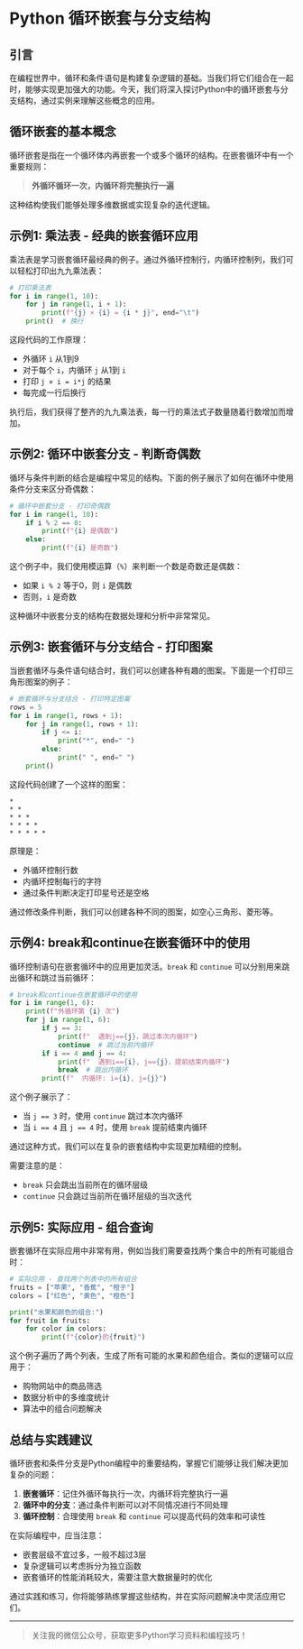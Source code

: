 # Python 循环嵌套与分支结构

## 引言

在编程世界中，循环和条件语句是构建复杂逻辑的基础。当我们将它们组合在一起时，能够实现更加强大的功能。今天，我们将深入探讨Python中的循环嵌套与分支结构，通过实例来理解这些概念的应用。

## 循环嵌套的基本概念

循环嵌套是指在一个循环体内再嵌套一个或多个循环的结构。在嵌套循环中有一个重要规则：

> **外循环循环一次，内循环将完整执行一遍**

这种结构使我们能够处理多维数据或实现复杂的迭代逻辑。

## 示例1: 乘法表 - 经典的嵌套循环应用

乘法表是学习嵌套循环最经典的例子。通过外循环控制行，内循环控制列，我们可以轻松打印出九九乘法表：

```python
# 打印乘法表
for i in range(1, 10):
    for j in range(1, i + 1):
        print(f"{j} × {i} = {i * j}", end="\t")
    print()  # 换行
```

这段代码的工作原理：
- 外循环 `i` 从1到9
- 对于每个 `i`，内循环 `j` 从1到 `i`
- 打印 `j × i = i*j` 的结果
- 每完成一行后换行

执行后，我们获得了整齐的九九乘法表，每一行的乘法式子数量随着行数增加而增加。

## 示例2: 循环中嵌套分支 - 判断奇偶数

循环与条件判断的结合是编程中常见的结构。下面的例子展示了如何在循环中使用条件分支来区分奇偶数：

```python
# 循环中嵌套分支 - 打印奇偶数
for i in range(1, 10):
    if i % 2 == 0:
        print(f"{i} 是偶数")
    else:
        print(f"{i} 是奇数")
```

这个例子中，我们使用模运算（`%`）来判断一个数是奇数还是偶数：
- 如果 `i % 2` 等于0，则 `i` 是偶数
- 否则，`i` 是奇数

这种循环中嵌套分支的结构在数据处理和分析中非常常见。

## 示例3: 嵌套循环与分支结合 - 打印图案

当嵌套循环与条件语句结合时，我们可以创建各种有趣的图案。下面是一个打印三角形图案的例子：

```python
# 嵌套循环与分支结合 - 打印特定图案
rows = 5
for i in range(1, rows + 1):
    for j in range(1, rows + 1):
        if j <= i:
            print("*", end=" ")
        else:
            print(" ", end=" ")
    print()
```

这段代码创建了一个这样的图案：
```
* 
* * 
* * * 
* * * * 
* * * * * 
```

原理是：
- 外循环控制行数
- 内循环控制每行的字符
- 通过条件判断决定打印星号还是空格

通过修改条件判断，我们可以创建各种不同的图案，如空心三角形、菱形等。

## 示例4: break和continue在嵌套循环中的使用

循环控制语句在嵌套循环中的应用更加灵活。`break` 和 `continue` 可以分别用来跳出循环和跳过当前循环：

```python
# break和continue在嵌套循环中的使用
for i in range(1, 6):
    print(f"外循环第 {i} 次")
    for j in range(1, 6):
        if j == 3:
            print(f"  遇到j=={j}，跳过本次内循环")
            continue  # 跳过当前内循环
        if i == 4 and j == 4:
            print(f"  遇到i=={i}, j=={j}，提前结束内循环")
            break  # 跳出内循环
        print(f"  内循环: i={i}, j={j}")
```

这个例子展示了：
- 当 `j == 3` 时，使用 `continue` 跳过本次内循环
- 当 `i == 4` 且 `j == 4` 时，使用 `break` 提前结束内循环

通过这种方式，我们可以在复杂的嵌套结构中实现更加精细的控制。

需要注意的是：
- `break` 只会跳出当前所在的循环层级
- `continue` 只会跳过当前所在循环层级的当次迭代

## 示例5: 实际应用 - 组合查询

嵌套循环在实际应用中非常有用，例如当我们需要查找两个集合中的所有可能组合时：

```python
# 实际应用 - 查找两个列表中的所有组合
fruits = ["苹果", "香蕉", "橙子"]
colors = ["红色", "黄色", "橙色"]

print("水果和颜色的组合:")
for fruit in fruits:
    for color in colors:
        print(f"{color}的{fruit}")
```

这个例子遍历了两个列表，生成了所有可能的水果和颜色组合。类似的逻辑可以应用于：
- 购物网站中的商品筛选
- 数据分析中的多维度统计
- 算法中的组合问题解决

## 总结与实践建议

循环嵌套和条件分支是Python编程中的重要结构，掌握它们能够让我们解决更加复杂的问题：

1. **嵌套循环**：记住外循环每执行一次，内循环将完整执行一遍
2. **循环中的分支**：通过条件判断可以对不同情况进行不同处理
3. **循环控制**：合理使用 `break` 和 `continue` 可以提高代码的效率和可读性

在实际编程中，应当注意：
- 嵌套层级不宜过多，一般不超过3层
- 复杂逻辑可以考虑拆分为独立函数
- 嵌套循环的性能消耗较大，需要注意大数据量时的优化

通过实践和练习，你将能够熟练掌握这些结构，并在实际问题解决中灵活应用它们。

---

> 关注我的微信公众号，获取更多Python学习资料和编程技巧！
